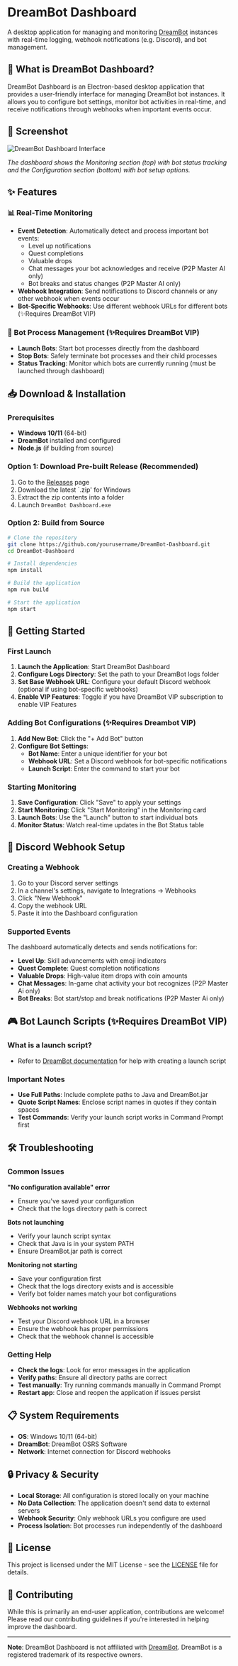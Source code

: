 # DreamBot Dashboard

A desktop application for managing and monitoring [DreamBot](https://dreambot.org/) instances with real-time logging, webhook notifications (e.g. Discord), and bot management.

## 🎯 What is DreamBot Dashboard?

DreamBot Dashboard is an Electron-based desktop application that provides a user-friendly interface for managing DreamBot bot instances. It allows you to configure bot settings, monitor bot activities in real-time, and receive notifications through webhooks when important events occur.

## 📸 Screenshot

![DreamBot Dashboard Interface](images/dashboard_screenshot.png)

_The dashboard shows the Monitoring section (top) with bot status tracking and the Configuration section (bottom) with bot setup options._

## ✨ Features

### 📊 Real-Time Monitoring

- **Event Detection**: Automatically detect and process important bot events:
  - Level up notifications
  - Quest completions
  - Valuable drops
  - Chat messages your bot acknowledges and receive (P2P Master AI only)
  - Bot breaks and status changes (P2P Master AI only)
- **Webhook Integration**: Send notifications to Discord channels or any other webhook when events occur
- **Bot-Specific Webhooks**: Use different webhook URLs for different bots (✨Requires DreamBot VIP)

### 🚀 Bot Process Management (✨Requires DreamBot VIP)

- **Launch Bots**: Start bot processes directly from the dashboard
- **Stop Bots**: Safely terminate bot processes and their child processes
- **Status Tracking**: Monitor which bots are currently running (must be launched through dashboard)

## 📥 Download & Installation

### Prerequisites

- **Windows 10/11** (64-bit)
- **DreamBot** installed and configured
- **Node.js** (if building from source)

### Option 1: Download Pre-built Release (Recommended)

1. Go to the [Releases](https://github.com/yourusername/DreamBot-Dashboard/releases) page
2. Download the latest `.zip' for Windows
3. Extract the zip contents into a folder 
4. Launch `DreamBot Dashboard.exe`

### Option 2: Build from Source

```bash
# Clone the repository
git clone https://github.com/yourusername/DreamBot-Dashboard.git
cd DreamBot-Dashboard

# Install dependencies
npm install

# Build the application
npm run build

# Start the application
npm start
```

## 🚀 Getting Started

### First Launch

1. **Launch the Application**: Start DreamBot Dashboard
2. **Configure Logs Directory**: Set the path to your DreamBot logs folder
3. **Set Base Webhook URL**: Configure your default Discord webhook (optional if using bot-specific webhooks)
4. **Enable VIP Features**: Toggle if you have DreamBot VIP subscription to enable VIP Features

### Adding Bot Configurations (✨Requires Dreambot VIP)

1. **Add New Bot**: Click the "+ Add Bot" button
2. **Configure Bot Settings**:
   - **Bot Name**: Enter a unique identifier for your bot
   - **Webhook URL**: Set a Discord webhook for bot-specific notifications
   - **Launch Script**: Enter the command to start your bot

### Starting Monitoring

1. **Save Configuration**: Click "Save" to apply your settings
2. **Start Monitoring**: Click "Start Monitoring" in the Monitoring card
3. **Launch Bots**: Use the "Launch" button to start individual bots
4. **Monitor Status**: Watch real-time updates in the Bot Status table

## 🔗 Discord Webhook Setup

### Creating a Webhook

1. Go to your Discord server settings
2. In a channel's settings, navigate to Integrations → Webhooks
3. Click "New Webhook"
4. Copy the webhook URL
5. Paste it into the Dashboard configuration

### Supported Events

The dashboard automatically detects and sends notifications for:

- **Level Up**: Skill advancements with emoji indicators
- **Quest Complete**: Quest completion notifications
- **Valuable Drops**: High-value item drops with coin amounts
- **Chat Messages**: In-game chat activity your bot recognizes (P2P Master Ai only)
- **Bot Breaks**: Bot start/stop and break notifications (P2P Master Ai only)

## 🎮 Bot Launch Scripts (✨Requires DreamBot VIP)

### What is a launch script?

- Refer to [DreamBot documentation](https://dreambot.org/guides/user-guide/quickstart/) for help with creating a launch script

### Important Notes

- **Use Full Paths**: Include complete paths to Java and DreamBot.jar
- **Quote Script Names**: Enclose script names in quotes if they contain spaces
- **Test Commands**: Verify your launch script works in Command Prompt first

## 🛠️ Troubleshooting

### Common Issues

**"No configuration available" error**

- Ensure you've saved your configuration
- Check that the logs directory path is correct

**Bots not launching**

- Verify your launch script syntax
- Check that Java is in your system PATH
- Ensure DreamBot.jar path is correct

**Monitoring not starting**

- Save your configuration first
- Check that the logs directory exists and is accessible
- Verify bot folder names match your bot configurations

**Webhooks not working**

- Test your Discord webhook URL in a browser
- Ensure the webhook has proper permissions
- Check that the webhook channel is accessible

### Getting Help

- **Check the logs**: Look for error messages in the application
- **Verify paths**: Ensure all directory paths are correct
- **Test manually**: Try running commands manually in Command Prompt
- **Restart app**: Close and reopen the application if issues persist

## 📋 System Requirements

- **OS**: Windows 10/11 (64-bit)
- **DreamBot**: DreamBot OSRS Software
- **Network**: Internet connection for Discord webhooks

## 🔒 Privacy & Security

- **Local Storage**: All configuration is stored locally on your machine
- **No Data Collection**: The application doesn't send data to external servers
- **Webhook Security**: Only webhook URLs you configure are used
- **Process Isolation**: Bot processes run independently of the dashboard

## 📝 License

This project is licensed under the MIT License - see the [LICENSE](LICENSE) file for details.

## 🤝 Contributing

While this is primarily an end-user application, contributions are welcome! Please read our contributing guidelines if you're interested in helping improve the dashboard.

---

**Note**: DreamBot Dashboard is not affiliated with [DreamBot](https://dreambot.org/). DreamBot is a registered trademark of its respective owners.
